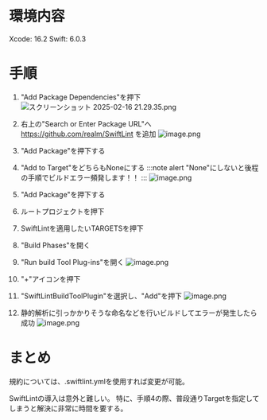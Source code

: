 <!--
title:   【Xcode 16 / Swift 6.0】SPMを用いたSwiftLintの導入方法について
tags:    SPM,Swift,SwiftLint,iOS
id:      f107d37acdb451ce4bc6
private: false
-->
# 環境内容
Xcode: 16.2
Swift: 6.0.3

# 手順
1. "Add Package Dependencies"を押下
![スクリーンショット 2025-02-16 21.29.35.png](https://qiita-image-store.s3.ap-northeast-1.amazonaws.com/0/3355973/35859c34-8e03-4894-9a45-3891edea600b.png)

2. 右上の"Search or Enter Package URL"へ https://github.com/realm/SwiftLint を追加
![image.png](https://qiita-image-store.s3.ap-northeast-1.amazonaws.com/0/3355973/9b4517c0-dea2-4cb6-911e-4a762fe36ec8.png)

3. "Add Package"を押下する
4. "Add to Target"をどちらもNoneにする
:::note alert
"None"にしないと後程の手順でビルドエラー頻発します！！
:::
![image.png](https://qiita-image-store.s3.ap-northeast-1.amazonaws.com/0/3355973/f4e2e09b-18f5-4725-ad9a-4cbed93c3a2a.png)
5. "Add Package"を押下する
6. ルートプロジェクトを押下
7. SwiftLintを適用したいTARGETSを押下
8. "Build Phases"を開く
9. "Run build Tool Plug-ins"を開く
![image.png](https://qiita-image-store.s3.ap-northeast-1.amazonaws.com/0/3355973/9392fd03-e149-4db7-965c-981c69783949.png)
10. "+"アイコンを押下
11. "SwiftLintBuildToolPlugin"を選択し、"Add"を押下
![image.png](https://qiita-image-store.s3.ap-northeast-1.amazonaws.com/0/3355973/0e928cd5-61cf-421b-b891-424c9c0fc953.png)
12. 静的解析に引っかかりそうな命名などを行いビルドしてエラーが発生したら成功
![image.png](https://qiita-image-store.s3.ap-northeast-1.amazonaws.com/0/3355973/11f1b15a-d4b0-4d68-8851-31066d084bfb.png)

# まとめ
規約については、.swiftlint.ymlを使用すれば変更が可能。

SwiftLintの導入は意外と難しい。
特に、手順4の際、普段通りTargetを指定してしまうと解決に非常に時間を要する。